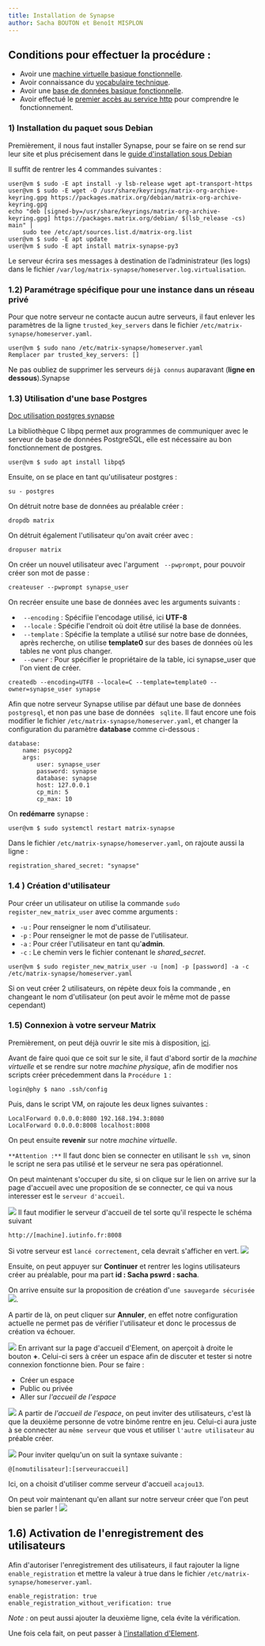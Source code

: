```yaml
---
title: Installation de Synapse
author: Sacha BOUTON et Benoît MISPLON
---
```


## Conditions pour effectuer la procédure : 
-   Avoir une [machine virtuelle basique fonctionnelle](./creation_vm.md).
-   Avoir connaissance du [vocabulaire technique](./introduction_et_vocabulaire.md).
-   Avoir une [base de données basique fonctionnelle](./installation_bdd.md).
-   Avoir effectué le [premier accès au service http](./acces_au_service_http.md) pour comprendre le fonctionnement.


### 1) Installation du paquet sous Debian

Premièrement, il nous faut installer Synapse, pour se faire on se rend sur leur site et plus précisement dans le [guide d'installation sous Debian](https://matrix-org.github.io/synapse/latest/setup/installation.html#matrixorg-packages)

Il suffit de rentrer les 4 commandes suivantes : 

```
user@vm $ sudo -E apt install -y lsb-release wget apt-transport-https
user@vm $ sudo -E wget -O /usr/share/keyrings/matrix-org-archive-keyring.gpg https://packages.matrix.org/debian/matrix-org-archive-keyring.gpg
echo "deb [signed-by=/usr/share/keyrings/matrix-org-archive-keyring.gpg] https://packages.matrix.org/debian/ $(lsb_release -cs) main" |
    sudo tee /etc/apt/sources.list.d/matrix-org.list
user@vm $ sudo -E apt update
user@vm $ sudo -E apt install matrix-synapse-py3
```

Le serveur écrira ses messages à destination de l’administrateur (les logs) dans le fichier `/var/log/matrix-synapse/homeserver.log.virtualisation`.

### 1.2) Paramétrage spécifique pour une instance dans un réseau privé

Pour que notre serveur ne contacte aucun autre serveurs, il faut enlever les paramètres de la ligne `trusted_key_servers` dans le fichier `/etc/matrix-synapse/homeserver.yaml`.
```
user@vm $ sudo nano /etc/matrix-synapse/homeserver.yaml
Remplacer par trusted_key_servers: []
``` 

Ne pas oubliez de supprimer les serveurs `déjà connus` auparavant (**ligne en dessous**).Synapse

### 1.3) Utilisation d'une base Postgres
[Doc utilisation postgres synapse](https://matrix-org.github.io/synapse/latest/postgres.html)

La bibliothèque C libpq permet aux programmes de communiquer avec le serveur de base de données PostgreSQL, elle est nécessaire au bon fonctionnement de postgres.
```
user@vm $ sudo apt install libpq5
``` 
Ensuite, on se place en tant qu'utilisateur postgres : 
``` 
su - postgres
``` 
On détruit notre base de données au préalable créer : 
``` 
dropdb matrix
``` 
On détruit également l'utilisateur qu'on avait créer avec : 
``` 
dropuser matrix
``` 
On créer un nouvel utilisateur avec l'argument ` --pwprompt`, pour pouvoir créer son mot de passe : 
``` 
createuser --pwprompt synapse_user
``` 
On recréer ensuite une base de données avec les arguments suivants :
- ` --encoding` : Spécifiie l'encodage utilisé, ici **UTF-8**
- ` --locale` : Spécifie l'endroit où doit être utilisé la base de données.
- ` --template` : Spécifie la template a utilisé sur notre base de données, après recherche, on utilise **template0** sur des bases de données où les tables ne vont plus changer.
- ` --owner` : Pour spécifier le propriétaire de la table, ici synapse_user que l'on vient de créer.
``` 
createdb --encoding=UTF8 --locale=C --template=template0 --owner=synapse_user synapse
``` 

Afin que notre serveur Synapse utilise par défaut une base de données ` postgresql`, et non pas une base de données ` sqlite`.
Il faut encore une fois modifier le fichier `/etc/matrix-synapse/homeserver.yaml`, et changer la configuration du paramètre **database** comme ci-dessous : 

    database:
        name: psycopg2
        args:
            user: synapse_user
            password: synapse
            database: synapse
            host: 127.0.0.1
            cp_min: 5
            cp_max: 10


On **redémarre** synapse : 
```
user@vm $ sudo systemctl restart matrix-synapse
```

Dans le fichier `/etc/matrix-synapse/homeserver.yaml`, on rajoute aussi la ligne  :

    registration_shared_secret: "synapse"


### 1.4 ) Création d'utilisateur
Pour créer un utilisateur on utilise la commande `sudo register_new_matrix_user` avec comme arguments : 
- `-u` : Pour renseigner le nom d'utilisateur.
- `-p` : Pour renseigner le mot de passe de l'utilisateur.
- `-a` : Pour créer l'utilisateur en tant qu'**admin**.
- `-c` : Le chemin vers le fichier contenant le *shared_secret*.
```
user@vm $ sudo register_new_matrix_user -u [nom] -p [password] -a -c /etc/matrix-synapse/homeserver.yaml
```

Si on veut créer 2 utilisateurs, on répète deux fois la commande , en changeant le nom d'utilisateur (on peut avoir le même mot de passe cependant)

### 1.5) Connexion à votre serveur Matrix 

Premièrement, on peut déjà ouvrir le site mis à disposition, [ici](http://tp.iutinfo.fr:8888/).

Avant de faire quoi que ce soit sur le site, il faut d'abord sortir de la *machine virtuelle* et se rendre sur notre *machine physique*, afin de modifier nos scripts créer précedemment dans la `Procédure 1` : 

```
login@phy $ nano .ssh/config
```

Puis, dans le script VM, on rajoute les deux lignes suivantes  : 
```
LocalForward 0.0.0.0:8080 192.168.194.3:8080
LocalForward 0.0.0.0:8008 localhost:8008
```

On peut ensuite **revenir** sur notre *machine virtuelle*.

`**Attention :**`
Il faut donc bien se connecter en utilisant le `ssh vm`, sinon le script ne sera pas utilisé et le serveur ne sera pas opérationnel.

On peut maintenant s'occuper du site, si on clique sur le lien on arrive sur la page d'accueil avec une proposition de se connecter, ce qui va nous interesser est le `serveur d'accueil`.

<img src="img/accueilsite.png"></img>
Il faut modifier le serveur d'accueil de tel sorte qu'il respecte le schéma suivant
```
http://[machine].iutinfo.fr:8008
```
Si votre serveur est `lancé correctement`, cela devrait s'afficher en vert.
<img src="img/modifier_serveur.png"></img>

Ensuite, on peut appuyer sur **Continuer** et rentrer les logins utilisateurs créer au préalable, pour ma part 
**id : Sacha pswrd : sacha**.

On arrive ensuite sur la proposition de création d'`une sauvegarde sécurisée`
<img src="img/config_sauvegarde_securisee.png"></img>.

A partir de là, on peut cliquer sur **Annuler**, en effet notre configuration actuelle ne permet pas de vérifier l'utilisateur et donc le processus de création va échouer.

<img src="img/accueil_element.png"></img>
En arrivant sur la page d'accueil d'Element, on aperçoit à droite le bouton **+**.
Celui-ci sers à créer un espace afin de discuter et tester si notre connexion fonctionne bien.
Pour se faire : 
- Créer un espace
- Public ou privée
- Aller sur *l'accueil de l'espace*

<img src="img/espace.png"></img>
A partir de *l'accueil de l'espace*, on peut inviter des utilisateurs, c'est là que la deuxième personne de votre binôme rentre en jeu.
Celui-ci aura juste à se connecter au `même serveur` que vous et utiliser `l'autre utilisateur` au préable créer.

<img src="img/invite.png"></img>
Pour inviter quelqu'un on suit la syntaxe suivante : 
```
@[nomutilisateur]:[serveuraccueil]
```
Ici, on a choisit d'utiliser comme serveur d'accueil `acajou13`.

On peut voir maintenant qu'en allant sur notre serveur créer que l'on peut bien se parler ! 
<img src="img/chat.png"></img>

## 1.6) Activation de l'enregistrement des utilisateurs

Afin d'autoriser l'enregistrement des utilisateurs, il faut rajouter la ligne `enable_registration` et mettre la valeur à true dans le fichier `/etc/matrix-synapse/homeserver.yaml`.

```
enable_registration: true
enable_registration_without_verification: true
```

*Note :* on peut aussi ajouter la deuxième ligne, cela évite la vérification.

Une fois cela fait, on peut passer à [l'installation d'Element](./installation_element.md).